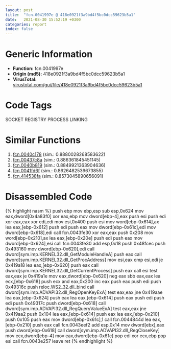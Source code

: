 ```yaml
---
layout: post
title:  "fcn.0041997e @ 418e0921f3a9bd4f5bc0dcc59623b5a1"
date:   2021-08-30 15:52:19 +0300
categories: report
index: false
---
```


# Generic Information
- **Function:** fcn.0041997e
- **Origin (md5):** 418e0921f3a9bd4f5bc0dcc59623b5a1
- **VirusTotal:** [virustotal.com/gui/file/418e0921f3a9bd4f5bc0dcc59623b5a1][virustotal_ref]

# Code Tags
<span class="tag" id="SOCKET">SOCKET</span>
<span class="tag" id="REGISTRY">REGISTRY</span>
<span class="tag" id="PROCESS">PROCESS</span>
<span class="tag" id="LINKING">LINKING</span>


# Similar Functions

1. [fcn.0040c178][similar_1_ref] (sim.: 0.8880028268583622)
2. [fcn.00437c8a][similar_2_ref] (sim.: 0.886361845451145)
3. [fcn.0040b819][similar_3_ref] (sim.: 0.8849921363904636)
4. [fcn.0041fd6f][similar_4_ref] (sim.: 0.8626482539673855)
5. [fcn.414538fa][similar_5_ref] (sim.: 0.8573045890656091)


# Disassembled Code

{% highlight nasm %}
push ebp
mov ebp,esp
sub esp,0x624
mov eax,dword[0x4a83f0]
xor eax,ebp
mov dword[ebp-4],eax
push esi
push edi
xor eax,eax
xor edi,edi
mov esi,0x400
push esi
mov word[ebp-0x614],ax
lea eax,[ebp-0x612]
push edi
push eax
mov dword[ebp-0x61c],edi
mov dword[ebp-0x618],edi
call fcn.0043fe30
xor eax,eax
push 0x208
mov word[ebp-0x210],ax
lea eax,[ebp-0x20e]
push edi
push eax
mov dword[ebp-0x624],esi
call fcn.0043fe30
add esp,0x18
push 0x48fcec
push 0x493160
mov dword[ebp-0x620],edi
call dword[sym.imp.KERNEL32.dll_GetModuleHandleA]
push eax
call dword[sym.imp.KERNEL32.dll_GetProcAddress]
mov esi,eax
cmp esi,edi
je 0x419a18
lea eax,[ebp-0x620]
push eax
call dword[sym.imp.KERNEL32.dll_GetCurrentProcess]
push eax
call esi
test eax,eax
je 0x419a1e
mov eax,dword[ebp-0x620]
neg eax
sbb eax,eax
lea ecx,[ebp-0x618]
push ecx
and eax,0x200
inc eax
push eax
push edi
push 0x49316c
push reloc.WS2_32.dll_bind
call dword[sym.imp.ADVAPI32.dll_RegOpenKeyExA]
test eax,eax
jne 0x419aae
lea eax,[ebp-0x624]
push eax
lea eax,[ebp-0x614]
push eax
push edi
push edi
push 0x49317c
push dword[ebp-0x618]
call dword[sym.imp.ADVAPI32.dll_RegQueryValueExA]
test eax,eax
jne 0x419aa2
push 0x104
lea eax,[ebp-0x614]
push eax
lea eax,[ebp-0x210]
push 0x105
push eax
mov dword[ebp-0x61c],1
call fcn.0044844d
lea eax,[ebp-0x210]
push eax
call fcn.0043eef2
add esp,0x14
mov dword[ebx],eax
push dword[ebp-0x618]
call dword[sym.imp.ADVAPI32.dll_RegCloseKey]
mov ecx,dword[ebp-4]
mov eax,dword[ebp-0x61c]
pop edi
xor ecx,ebp
pop esi
call fcn.0043e257
leave 
ret 
{% endhighlight %}


[similar_1_ref]: /report/fcn.0040c178@418e0921f3a9bd4f5bc0dcc59623b5a1
[similar_2_ref]: /report/fcn.00437c8a@418e0921f3a9bd4f5bc0dcc59623b5a1
[similar_3_ref]: /report/fcn.0040b819@418e0921f3a9bd4f5bc0dcc59623b5a1
[similar_4_ref]: /report/fcn.0041fd6f@b3771987fba16f4fba07d1109ec72c76
[similar_5_ref]: /report/fcn.414538fa@5daa225ae71183cc507c1651166cc80a
[virustotal_ref]: https://www.virustotal.com/gui/file/418e0921f3a9bd4f5bc0dcc59623b5a1